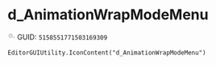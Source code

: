# d_AnimationWrapModeMenu
![](/img/d_AnimationWrapModeMenu.png)
GUID: `5158551771503169309`
```
EditorGUIUtility.IconContent("d_AnimationWrapModeMenu")
```
